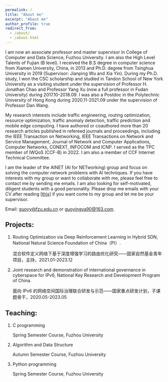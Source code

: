 ```yaml
---
permalink: /
title: "About me"
excerpt: "About me"
author_profile: true
redirect_from: 
  - /about/
  - /about.html
---
```

I am now an associate professor and master supervisor in College of Computer and Data Science, Fuzhou University. I am also the High Level Talents of Fujian (B level). I received the B.S degree in computer science from Xiamen University, China, in 2013 and Ph.D. degree from Tsinghua University in 2019 (Supervisor: Jianping Wu and Xia Yin). During my Ph.D. study, I won the CSC scholarship and studied in Tandon School of New York University as a visiting student under the supervision of Professor H. Jonathan Chao and Professor Yang Xu (now a full professor in Fudan University) during 2017.10-2018.09. I was also a Postdoc in the Polytechnic University of Hong Kong during 2020.11-2021.09 under the supervision of Professor Dan Wang.

My research interests include traffic engineering, routing optimization, resource optimization, traffic anomaly detection, traffic prediction and mobile edge computing. I have authored or coauthored more than 20 research articles published in refereed journals and proceedings, including the IEEE Transaction on Networking, IEEE Transactions on Network and Service Management, Journal of Network and Computer Applications, Computer Networks, CONEXT, INFOCOM and ICNP. I served as the TPC member of IWQoS (CCF-B) in 2022. I am also a member of CCF Internet Technical Committee.

I am the leader of the AINET (AI for NETworking) group and focus on solving the computer network problems with AI techniques. If you have interests with my group or want to collaborate with me, please feel free to contact me by sending me emails. I am also looking for self-motivated, diligent students with a good personality. Please drop me emails with your CV after reading <a href="../requirement.pptx" download="requirement .pptx">[this]</a> if you want come to my group and let me be your supervisor. 

Email: guoyy@fzu.edu.cn or guoyingya90@163.com.

Projects:
---
1. Routing Optimization via Deep Reinforcement Learning in Hybrid SDN, National Natural Science Foundation of China（PI）.
   
   混合软件定义网络下基于深度增强学习的路由优化研究——国家自然基金青年项目，主持，2021.01-2023.12

2. Joint research and demonstration of international governance in cyberspace for IPv6, National Key Research and Development Program of China.
   
    面向 IPv6 的网络空间国际治理联合研发与示范——国家重点研发计划，子课题骨干，2020.05-2023.05

Teaching:
---
1. C programming
   
    Spring Semester Course, Fuzhou University
2. Algorithm and Data Structure
   
    Autumn Semester Course, Fuzhou University
3. Python programming
   
    Spring Semester Course, Fuzhou University
